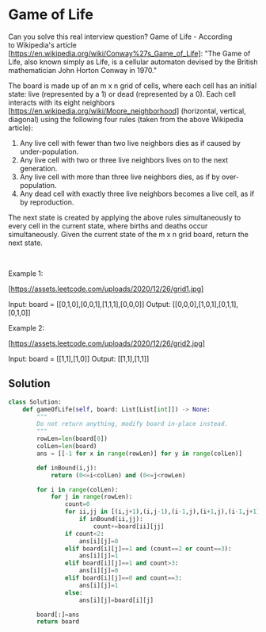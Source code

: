 # Game of Life

Can you solve this real interview question? Game of Life - According to Wikipedia's article [https://en.wikipedia.org/wiki/Conway%27s_Game_of_Life]: "The Game of Life, also known simply as Life, is a cellular automaton devised by the British mathematician John Horton Conway in 1970."

The board is made up of an m x n grid of cells, where each cell has an initial state: live (represented by a 1) or dead (represented by a 0). Each cell interacts with its eight neighbors [https://en.wikipedia.org/wiki/Moore_neighborhood] (horizontal, vertical, diagonal) using the following four rules (taken from the above Wikipedia article):

 1. Any live cell with fewer than two live neighbors dies as if caused by under-population.
 2. Any live cell with two or three live neighbors lives on to the next generation.
 3. Any live cell with more than three live neighbors dies, as if by over-population.
 4. Any dead cell with exactly three live neighbors becomes a live cell, as if by reproduction.

The next state is created by applying the above rules simultaneously to every cell in the current state, where births and deaths occur simultaneously. Given the current state of the m x n grid board, return the next state.

 

Example 1:

[https://assets.leetcode.com/uploads/2020/12/26/grid1.jpg]


Input: board = [[0,1,0],[0,0,1],[1,1,1],[0,0,0]]
Output: [[0,0,0],[1,0,1],[0,1,1],[0,1,0]]


Example 2:

[https://assets.leetcode.com/uploads/2020/12/26/grid2.jpg]


Input: board = [[1,1],[1,0]]
Output: [[1,1],[1,1]]

## Solution
```py
class Solution:
    def gameOfLife(self, board: List[List[int]]) -> None:
        """
        Do not return anything, modify board in-place instead.
        """
        rowLen=len(board[0])
        colLen=len(board)
        ans = [[-1 for x in range(rowLen)] for y in range(colLen)]

        def inBound(i,j):
            return (0<=i<colLen) and (0<=j<rowLen)

        for i in range(colLen):
            for j in range(rowLen):
                count=0
                for ii,jj in [(i,j+1),(i,j-1),(i-1,j),(i+1,j),(i-1,j+1),(i+1,j-1),(i+1,j+1),(i-1,j-1)]:
                    if inBound(ii,jj):
                        count+=board[ii][jj]
                if count<2:
                    ans[i][j]=0
                elif board[i][j]==1 and (count==2 or count==3):
                    ans[i][j]=1
                elif board[i][j]==1 and count>3:
                    ans[i][j]=0
                elif board[i][j]==0 and count==3:
                    ans[i][j]=1
                else:
                    ans[i][j]=board[i][j]

        board[:]=ans
        return board
```
